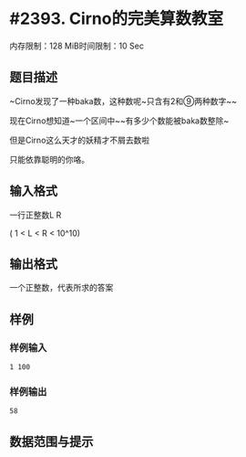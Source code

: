 # #2393. Cirno的完美算数教室

内存限制：128 MiB时间限制：10 Sec

## 题目描述

~Cirno发现了一种baka数，这种数呢~只含有2和⑨两种数字~~

现在Cirno想知道~一个区间中~~有多少个数能被baka数整除~

但是Cirno这么天才的妖精才不屑去数啦

只能依靠聪明的你咯。

 

 

## 输入格式

一行正整数L R 

( 1 < L < R < 10^10)

 

## 输出格式

一个正整数，代表所求的答案

 

## 样例

### 样例输入

    
    1 100
    
    

### 样例输出

    
    58
    

## 数据范围与提示
